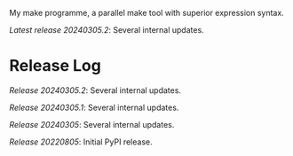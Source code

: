 My make programme, a parallel make tool with superior expression syntax.

*Latest release 20240305.2*:
Several internal updates.



# Release Log



*Release 20240305.2*:
Several internal updates.

*Release 20240305.1*:
Several internal updates.

*Release 20240305*:
Several internal updates.

*Release 20220805*:
Initial PyPI release.
